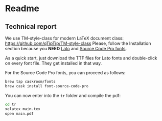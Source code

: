 # Readme

## Technical report

We use TM-style-class for modern LaTeX document class: https://github.com/qTipTip/TM-style-class
Please, follow the Installation section because you __NEED__
[Lato](http://www.latofonts.com/lato-free-fonts/) and
[Source Code Pro fonts](https://github.com/adobe-fonts/source-code-pro).

As a quick start, just download the TTF files for Lato fonts and double-click
on every font file.
They get installed in that way.

For the Source Code Pro fonts, you can proceed as follows:
```bash
brew tap caskroom/fonts
brew cask install font-source-code-pro
```

You can now enter into the `tr` folder and compile the pdf:
```bash
cd tr
xelatex main.tex
open main.pdf
```
